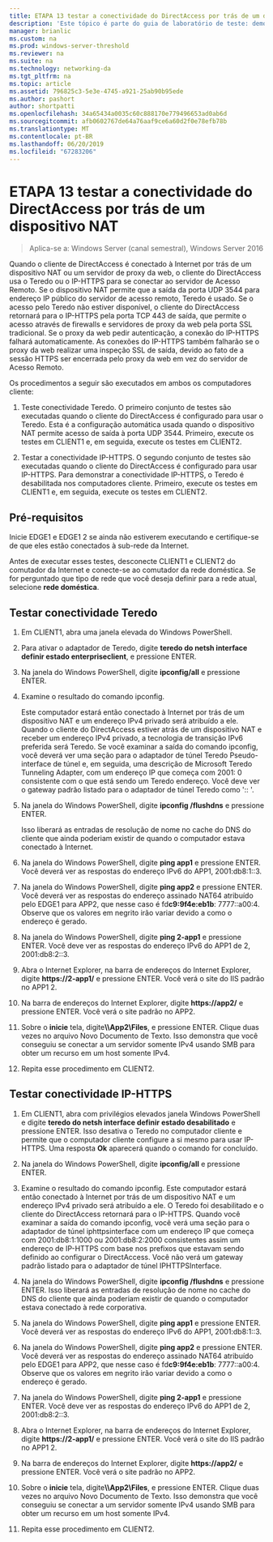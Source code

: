 ```yaml
---
title: ETAPA 13 testar a conectividade do DirectAccess por trás de um dispositivo NAT
description: 'Este tópico é parte do guia de laboratório de teste: demonstrar uma implantação de multissite de DirectAccess para Windows Server 2016'
manager: brianlic
ms.custom: na
ms.prod: windows-server-threshold
ms.reviewer: na
ms.suite: na
ms.technology: networking-da
ms.tgt_pltfrm: na
ms.topic: article
ms.assetid: 796825c3-5e3e-4745-a921-25ab90b95ede
ms.author: pashort
author: shortpatti
ms.openlocfilehash: 34a65434a0035c60c888170e779496653ad0ab6d
ms.sourcegitcommit: afb0602767de64a76aaf9ce6a60d2f0e78efb78b
ms.translationtype: MT
ms.contentlocale: pt-BR
ms.lasthandoff: 06/20/2019
ms.locfileid: "67283206"
---
```

# <a name="step-13-test-directaccess-connectivity-from-behind-a-nat-device"></a>ETAPA 13 testar a conectividade do DirectAccess por trás de um dispositivo NAT

>Aplica-se a: Windows Server (canal semestral), Windows Server 2016

Quando o cliente de DirectAccess é conectado à Internet por trás de um dispositivo NAT ou um servidor de proxy da web, o cliente do DirectAccess usa o Teredo ou o IP-HTTPS para se conectar ao servidor de Acesso Remoto. Se o dispositivo NAT permite que a saída da porta UDP 3544 para endereço IP público do servidor de acesso remoto, Teredo é usado. Se o acesso pelo Teredo não estiver disponível, o cliente do DirectAccess retornará para o IP-HTTPS pela porta TCP 443 de saída, que permite o acesso através de firewalls e servidores de proxy da web pela porta SSL tradicional. Se o proxy da web pedir autenticação, a conexão do IP-HTTPS falhará automaticamente. As conexões do IP-HTTPS também falharão se o proxy da web realizar uma inspeção SSL de saída, devido ao fato de a sessão HTTPS ser encerrada pelo proxy da web em vez do servidor de Acesso Remoto.  
  
Os procedimentos a seguir são executados em ambos os computadores cliente:  
  
1. Teste conectividade Teredo. O primeiro conjunto de testes são executadas quando o cliente do DirectAccess é configurado para usar o Teredo. Esta é a configuração automática usada quando o dispositivo NAT permite acesso de saída à porta UDP 3544. Primeiro, execute os testes em CLIENT1 e, em seguida, execute os testes em CLIENT2.  
  
2. Testar a conectividade IP-HTTPS. O segundo conjunto de testes são executadas quando o cliente do DirectAccess é configurado para usar IP-HTTPS. Para demonstrar a conectividade IP-HTTPS, o Teredo é desabilitada nos computadores cliente. Primeiro, execute os testes em CLIENT1 e, em seguida, execute os testes em CLIENT2.  
  
## <a name="prerequisites"></a>Pré-requisitos  
Inicie EDGE1 e EDGE1 2 se ainda não estiverem executando e certifique-se de que eles estão conectados à sub-rede da Internet.  
  
Antes de executar esses testes, desconecte CLIENT1 e CLIENT2 do comutador da Internet e conecte-se ao comutador da rede doméstica. Se for perguntado que tipo de rede que você deseja definir para a rede atual, selecione **rede doméstica**.  
  
## <a name="TeredoCLIENT1"></a>Testar conectividade Teredo  
  
1. Em CLIENT1, abra uma janela elevada do Windows PowerShell.  
  
2. Para ativar o adaptador de Teredo, digite **teredo do netsh interface definir estado enterpriseclient**, e pressione ENTER.  
  
3. Na janela do Windows PowerShell, digite **ipconfig/all** e pressione ENTER.  
  
4. Examine o resultado do comando ipconfig.  
  
   Este computador estará então conectado à Internet por trás de um dispositivo NAT e um endereço IPv4 privado será atribuído a ele. Quando o cliente do DirectAccess estiver atrás de um dispositivo NAT e receber um endereço IPv4 privado, a tecnologia de transição IPv6 preferida será Teredo. Se você examinar a saída do comando ipconfig, você deverá ver uma seção para o adaptador de túnel Teredo Pseudo-interface de túnel e, em seguida, uma descrição de Microsoft Teredo Tunneling Adapter, com um endereço IP que começa com 2001: 0 consistente com o que está sendo um Teredo endereço. Você deve ver o gateway padrão listado para o adaptador de túnel Teredo como ':: '.  
  
5. Na janela do Windows PowerShell, digite **ipconfig /flushdns** e pressione ENTER.  
  
   Isso liberará as entradas de resolução de nome no cache do DNS do cliente que ainda poderiam existir de quando o computador estava conectado à Internet.  
  
6. Na janela do Windows PowerShell, digite **ping app1** e pressione ENTER. Você deverá ver as respostas do endereço IPv6 do APP1, 2001:db8:1::3.  
  
7. Na janela do Windows PowerShell, digite **ping app2** e pressione ENTER. Você deverá ver as respostas do endereço assinado NAT64 atribuído pelo EDGE1 para APP2, que nesse caso é fd**c9:9f4e:eb1b**: 7777::a00:4. Observe que os valores em negrito irão variar devido a como o endereço é gerado.  
  
8. Na janela do Windows PowerShell, digite **ping 2-app1** e pressione ENTER. Você deve ver as respostas do endereço IPv6 do APP1 de 2, 2001:db8:2::3.  
  
9. Abra o Internet Explorer, na barra de endereços do Internet Explorer, digite **https://2-app1/** e pressione ENTER. Você verá o site do IIS padrão no APP1 2.  
  
10. Na barra de endereços do Internet Explorer, digite **https://app2/** e pressione ENTER. Você verá o site padrão no APP2.  
  
11. Sobre o **inicie** tela, digite<strong>\\\App2\Files</strong>, e pressione ENTER. Clique duas vezes no arquivo Novo Documento de Texto. Isso demonstra que você conseguiu se conectar a um servidor somente IPv4 usando SMB para obter um recurso em um host somente IPv4.  
  
12. Repita esse procedimento em CLIENT2.  
  
## <a name="IPHTTPS_CLIENT1"></a>Testar conectividade IP-HTTPS  
  
1. Em CLIENT1, abra com privilégios elevados janela Windows PowerShell e digite **teredo do netsh interface definir estado desabilitado** e pressione ENTER. Isso desativa o Teredo no computador cliente e permite que o computador cliente configure a si mesmo para usar IP-HTTPS. Uma resposta **Ok** aparecerá quando o comando for concluído.  
  
2. Na janela do Windows PowerShell, digite **ipconfig/all** e pressione ENTER.  
  
3. Examine o resultado do comando ipconfig. Este computador estará então conectado à Internet por trás de um dispositivo NAT e um endereço IPv4 privado será atribuído a ele. O Teredo foi desabilitado e o cliente do DirectAccess retornará para o IP-HTTPS. Quando você examinar a saída do comando ipconfig, você verá uma seção para o adaptador de túnel iphttpsinterface com um endereço IP que começa com 2001:db8:1:1000 ou 2001:db8:2:2000 consistentes assim um endereço de IP-HTTPS com base nos prefixos que estavam sendo definido ao configurar o DirectAccess. Você não verá um gateway padrão listado para o adaptador de túnel IPHTTPSInterface.  
  
4. Na janela do Windows PowerShell, digite **ipconfig /flushdns** e pressione ENTER. Isso liberará as entradas de resolução de nome no cache do DNS do cliente que ainda poderiam existir de quando o computador estava conectado à rede corporativa.  
  
5. Na janela do Windows PowerShell, digite **ping app1** e pressione ENTER. Você deverá ver as respostas do endereço IPv6 do APP1, 2001:db8:1::3.  
  
6. Na janela do Windows PowerShell, digite **ping app2** e pressione ENTER. Você deverá ver as respostas do endereço assinado NAT64 atribuído pelo EDGE1 para APP2, que nesse caso é fd**c9:9f4e:eb1b**: 7777::a00:4. Observe que os valores em negrito irão variar devido a como o endereço é gerado.  
  
7. Na janela do Windows PowerShell, digite **ping 2-app1** e pressione ENTER. Você deve ver as respostas do endereço IPv6 do APP1 de 2, 2001:db8:2::3.  
  
8. Abra o Internet Explorer, na barra de endereços do Internet Explorer, digite **https://2-app1/** e pressione ENTER. Você verá o site do IIS padrão no APP1 2.  
  
9. Na barra de endereços do Internet Explorer, digite **https://app2/** e pressione ENTER. Você verá o site padrão no APP2.  
  
10. Sobre o **inicie** tela, digite<strong>\\\App2\Files</strong>, e pressione ENTER. Clique duas vezes no arquivo Novo Documento de Texto. Isso demonstra que você conseguiu se conectar a um servidor somente IPv4 usando SMB para obter um recurso em um host somente IPv4.  
  
11. Repita esse procedimento em CLIENT2.  
  



